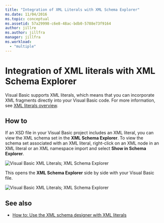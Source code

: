 ```yaml
---
title: "Integration of XML Literals with XML Schema Explorer"
ms.date: 11/04/2016
ms.topic: conceptual
ms.assetid: 57a29998-c6e8-48ac-bdb0-5788e73f9164
author: jillre
ms.author: jillfra
manager: jillfra
ms.workload:
  - "multiple"
---
```

# Integration of XML literals with XML Schema Explorer

Visual Basic supports XML literals, which means that you can incorporate XML fragments directly into your Visual Basic code. For more information, see [XML literals overview](http://go.microsoft.com/fwlink/?LinkId=140325).

## How to

If an XSD file in your Visual Basic project includes an XML literal, you can view the XML schema set in the **XML Schema Explorer**. To view the schema set associated with an XML literal, right-click on an XML node in an XML literal or an XML namespace import and select **Show in Schema Explorer**.

![Visual Basic XML Literals; XML Schema Explorer](../xml-tools/media/vbxmlliteralswithxmlschemaexplorer1.gif)

This opens the **XML Schema Explorer** side by side with your Visual Basic file.

![Visual Basic XML Literals; XML Schema Explorer](../xml-tools/media/vbxmlliteralswithxmlschemaexplorer2.gif)

## See also

- [How to: Use the XML schema designer with XML literals](../xml-tools/how-to-use-the-xml-schema-designer-with-xml-literals.md)